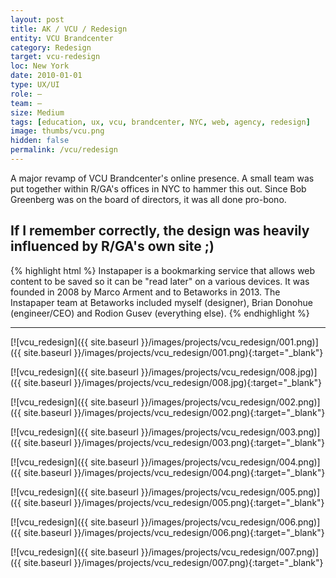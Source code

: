 ```yaml
---
layout: post
title: AK / VCU / Redesign
entity: VCU Brandcenter
category: Redesign
target: vcu-redesign
loc: New York
date: 2010-01-01
type: UX/UI
role: –
team: –
size: Medium
tags: [education, ux, vcu, brandcenter, NYC, web, agency, redesign]
image: thumbs/vcu.png
hidden: false
permalink: /vcu/redesign
---
```


<div class="bg_color_none">
<div class="large_words">
A major revamp of VCU Brandcenter's online presence. A small team was put together within R/GA's offices in NYC to hammer this out. Since Bob Greenberg was on the board of directors, it was all done pro-bono.
</div>
</div>

## If I remember correctly, the design was heavily influenced by R/GA's own site ;)

{% highlight html %}
Instapaper is a bookmarking service that allows web content to be saved so it can be "read later" on a various devices. It was founded in 2008 by Marco Arment and to Betaworks in 2013. The Instapaper team at Betaworks included myself (designer), Brian Donohue (engineer/CEO) and Rodion Gusev (everything else). 
{% endhighlight %}

---



[![vcu_redesign]({{ site.baseurl }}/images/projects/vcu_redesign/001.png)]({{ site.baseurl }}/images/projects/vcu_redesign/001.png){:target="_blank"}

[![vcu_redesign]({{ site.baseurl }}/images/projects/vcu_redesign/008.jpg)]({{ site.baseurl }}/images/projects/vcu_redesign/008.jpg){:target="_blank"}

[![vcu_redesign]({{ site.baseurl }}/images/projects/vcu_redesign/002.png)]({{ site.baseurl }}/images/projects/vcu_redesign/002.png){:target="_blank"}

[![vcu_redesign]({{ site.baseurl }}/images/projects/vcu_redesign/003.png)]({{ site.baseurl }}/images/projects/vcu_redesign/003.png){:target="_blank"}

[![vcu_redesign]({{ site.baseurl }}/images/projects/vcu_redesign/004.png)]({{ site.baseurl }}/images/projects/vcu_redesign/004.png){:target="_blank"}

[![vcu_redesign]({{ site.baseurl }}/images/projects/vcu_redesign/005.png)]({{ site.baseurl }}/images/projects/vcu_redesign/005.png){:target="_blank"}

[![vcu_redesign]({{ site.baseurl }}/images/projects/vcu_redesign/006.png)]({{ site.baseurl }}/images/projects/vcu_redesign/006.png){:target="_blank"}

[![vcu_redesign]({{ site.baseurl }}/images/projects/vcu_redesign/007.png)]({{ site.baseurl }}/images/projects/vcu_redesign/007.png){:target="_blank"}



